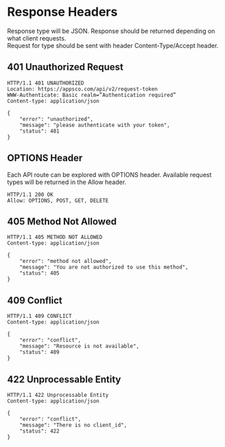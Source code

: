 # Response Headers

Response type will be JSON.
Response should be returned depending on what client requests.  
Request for type should be sent with header Content-Type/Accept header.

## 401 Unauthorized Request

```.http
HTTP/1.1 401 UNAUTHORIZED
Location: https://appsco.com/api/v2/request-token
WWW-Authenticate: Basic realm=”Authentication required”
Content-type: application/json

{
    "error": "unauthorized",
    "message": "please authenticate with your token",
    "status": 401
}
```

## OPTIONS Header

Each API route can be explored with OPTIONS header.
Available request types will be returned in the Allow header.

```.http
HTTP/1.1 200 OK
Allow: OPTIONS, POST, GET, DELETE
```

## 405 Method Not Allowed
  
```.http
HTTP/1.1 405 METHOD NOT ALLOWED
Content-type: application/json

{
    "error": "method not allowed",
    "message": "You are not authorized to use this method",
    "status": 405
}
```

## 409 Conflict

```.http
HTTP/1.1 409 CONFLICT
Content-type: application/json

{
    "error": "conflict",
    "message": "Resource is not available",
    "status": 409
}
```

## 422 Unprocessable Entity

```.http
HTTP/1.1 422 Unprocessable Entity
Content-type: application/json

{
    "error": "conflict",
    "message": "There is no client_id",
    "status": 422
}
```
